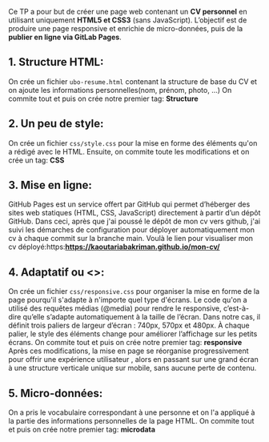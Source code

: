 Ce TP a pour but de créer une page web contenant un **CV personnel** en utilisant uniquement **HTML5 et CSS3** (sans JavaScript). 
L’objectif est de produire une page responsive et enrichie de micro-données, puis de la **publier en ligne via GitLab Pages**.

## 1. Structure HTML:
On crée un fichier `ubo-resume.html` contenant la structure de base du CV et on ajoute
les informations personnelles(nom, prénom, photo, ...)
On commite tout et puis on crée notre premier tag: **Structure**

## 2. Un peu de style:
On crée un fichier `css/style.css` pour la mise en forme des éléments qu'on a rédigé avec le HTML.
Ensuite, on commite toute les modifications et on crée un tag: **CSS**

## 3. Mise en ligne:
GitHub Pages est un service offert par GitHub qui permet d’héberger des sites web statiques (HTML, CSS, JavaScript) 
directement à partir d’un dépôt GitHub.
Dans ceci, après que j'ai poussé le dépôt de mon cv vers github,
j'ai suivi les démarches de configuration pour déployer automatiquement mon cv à chaque commit
sur la branche main.
Voulà le lien pour visualiser mon cv déployé:https:**https://kaoutariabakriman.github.io/mon-cv/**


## 4. Adaptatif ou <<responsive>>:
On crée un fichier `css/responsive.css` pour organiser la mise en forme de la page pourqu'il s'adapte à n'importe quel type d'écrans.
Le code qu'on a utilisé des requêtes médias (@media) pour rendre le responsive, c’est-à-dire qu’elle s’adapte automatiquement à la taille de l’écran.
Dans notre cas, il définit trois paliers de largeur d’écran : 740px, 570px et 480px.
À chaque palier, le style des éléments change pour améliorer l’affichage sur les petits écrans.
On commite tout et puis on crée notre premier tag: **responsive**
Après ces modifications, la mise en page se réorganise progressivement pour offrir une expérience utilisateur , alors en passant sur une grand écran à une structure verticale unique sur mobile,
sans aucune perte de contenu.

## 5. Micro-données:
On a pris le vocabulaire correspondant à une personne et on l'a appliqué à la partie des informations personnelles de la page HTML.
On commite tout et puis on crée notre premier tag: **microdata**



